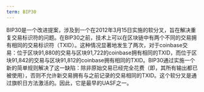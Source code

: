 ```yaml
---
term: BIP30
---
```


BIP30是一个改进提案，涉及到一个在2012年3月15日实施的软分叉，旨在解决重复交易标识符的问题。在BIP30之前，技术上可以在区块链中有两个不同的交易拥有相同的交易标识符（TXID）。这种情况显著地发生了两次，对于coinbase交易：位于区块91,880的交易与区块91,722的coinbase拥有相同的TXID，而位于区块91,842的交易与区块91,812的coinbase拥有相同的TXID。BIP30通过实施一个新的简单规则解决了这一缺陷：除非原始交易已经完全花费（即，其所有输出都已被使用），否则不允许新交易拥有与之前记录的交易相同的TXID。这个软分叉是通过旗帜日方法激活的。因此，它是最早的UASF之一。